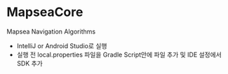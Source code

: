 # MapseaCore
Mapsea Navigation Algorithms

- IntelliJ or Android Studio로 실행
- 실행 전 local.properties 파일을 Gradle Script안에 파일 추가 및 IDE 설정에서 SDK 추가
